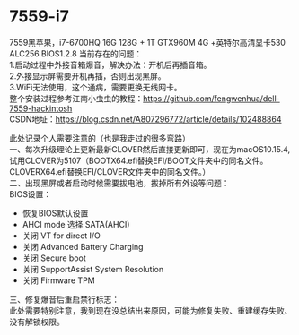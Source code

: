 # 7559-i7
7559黑苹果，i7-6700HQ 16G 128G + 1T GTX960M 4G +英特尔高清显卡530 ALC256 BIOS1.2.8
 当前存在的问题：  
  1.启动过程中外接音箱爆音，解决办法：开机后再插音箱。  
  2.外接显示屏需要开机再插，否则出现黑屏。  
  3.WiFi无法使用，这个通病，需要更换无线网卡。  
整个安装过程参考江南小虫虫的教程：https://github.com/fengwenhua/dell-7559-hackintosh  
CSDN地址：https://blog.csdn.net/A807296772/article/details/102488864  
              
此处记录个人需要注意的（也是我走过的很多弯路）  
一、每次升级理论上更新最新CLOVER然后直接更新即可，现在为macOS10.15.4,试用CLOVER为5107（BOOTX64.efi替换EFI/BOOT文件夹中的同名文件。
CLOVERX64.efi替换EFI/CLOVER文件夹中的同名文件。）  
二、出现黑屏或者启动时候需要拔电池，拔掉所有外设等问题：  
  BIOS设置：
  - 恢复BIOS默认设置
  - AHCI mode 选择 SATA(AHCI)
  - 关闭 VT for direct I/O
  - 关闭 Advanced Battery Charging
  - 关闭 Secure boot
  - 关闭 SupportAssist System Resolution
  - 关闭 Firmware TPM
    
三、修复爆音后重启禁行标志：  
  此处需要特别注意，我到现在没总结出来原因，可能为修复失败、重建缓存失败、没有解锁权限。  
 
